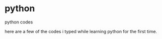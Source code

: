 # python
python codes


here are a few of the codes i typed while learning python for the first time.
